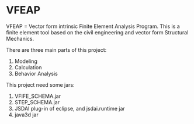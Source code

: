 VFEAP
==============
VFEAP = Vector form intrinsic Finite Element Analysis Program. 
This is a finite element tool based on the civil engineering and vector form Structural Mechanics.

There are three main parts of this project:

1. Modeling
2. Calculation
3. Behavior Analysis


This project need some jars:

1. VFIFE_SCHEMA.jar
2. STEP_SCHEMA.jar
3. JSDAI plug-in of eclipse, and jsdai.runtime jar
4. java3d jar
